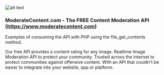 ![alt text](https://moderatecontent.com/img/mdr8/logo_v3.png "ModerateContent.com")

### ModerateContent.com - The FREE Content Moderation API (https://www.moderatecontent.com)

Examples of consuming the API with PHP using the file_get_contents method.

Our free API provides a content rating for any image. Realtime Image Moderation API to protect your community.
Trusted across the internet to protect communities against offensive content.
With an API that couldn't be easier to integrate into your website, app or platform.